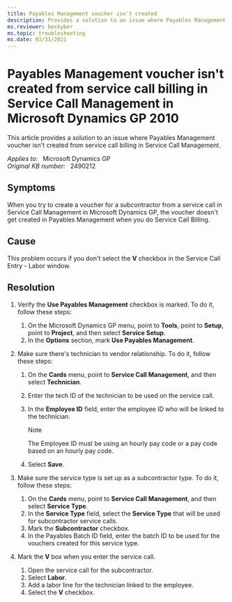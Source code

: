 ```yaml
---
title: Payables Management voucher isn't created
description: Provides a solution to an issue where Payables Management voucher isn't created from service call billing in Service Call Management.
ms.reviewer: beckyber 
ms.topic: troubleshooting
ms.date: 03/31/2021
---
```

# Payables Management voucher isn't created from service call billing in Service Call Management in Microsoft Dynamics GP 2010

This article provides a solution to an issue where Payables Management voucher isn't created from service call billing in Service Call Management.

_Applies to:_ &nbsp; Microsoft Dynamics GP  
_Original KB number:_ &nbsp; 2490212

## Symptoms

When you try to create a voucher for a subcontractor from a service call in Service Call Management in Microsoft Dynamics GP, the voucher doesn't get created in Payables Management when you do Service Call Billing.

## Cause

This problem occurs if you don't select the **V** checkbox in the Service Call Entry - Labor window.

## Resolution

1. Verify the **Use Payables Management** checkbox is marked. To do it, follow these steps:
    1. On the Microsoft Dynamics GP menu, point to **Tools**, point to **Setup**, point to **Project**, and then select **Service Setup**.
    1. In the **Options** section, mark **Use Payables Management**.

2. Make sure there's technician to vendor relationship. To do it, follow these steps:
    1. On the **Cards** menu, point to **Service Call Management**, and then select **Technician**.
    1. Enter the tech ID of the technician to be used on the service call.
    1. In the **Employee ID** field, enter the employee ID who will be linked to the technician.

        > [!NOTE]
        > The Employee ID must be using an hourly pay code or a pay code based on an hourly pay code.
    1. Select **Save**.

3. Make sure the service type is set up as a subcontractor type. To do it, follow these steps:
    1. On the **Cards** menu, point to **Service Call Management**, and then select **Service Type**.
    1. In the **Service Type** field, select the **Service Type** that will be used for subcontractor service calls.
    1. Mark the **Subcontractor** checkbox.
    1. In the Payables Batch ID field, enter the batch ID to be used for the vouchers created for this service type.

4. Mark the **V** box when you enter the service call.
    1. Open the service call for the subcontractor.
    1. Select **Labor**.
    1. Add a labor line for the technician linked to the employee.
    1. Select the **V** checkbox.

